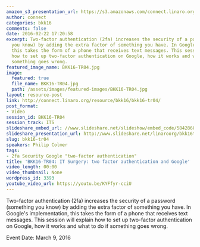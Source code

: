 ```yaml
---
amazon_s3_presentation_url: https://s3.amazonaws.com/connect.linaro.org/bkk16/Presentations/Wednesday/BKK16-TR04.pdf
author: connect
categories: bkk16
comments: false
date: 2016-02-22 17:20:58
excerpt: Two-factor authentication (2fa) increases the security of a password (something
  you know) by adding the extra factor of something you have. In Google's implementation,
  this takes the form of a phone that receives text messages. This session will explain
  how to set up two-factor authentication on Google, how it works and what to do if
  something goes wrong.
featured_image_name: BKK16-TR04.jpg
image:
  featured: true
  file_name: BKK16-TR04.jpg
  path: /assets/images/featured-images/BKK16-TR04.jpg
layout: resource-post
link: http://connect.linaro.org/resource/bkk16/bkk16-tr04/
post_format:
- Video
session_id: BKK16-TR04
session_track: ITS
slideshare_embed_url: //www.slideshare.net/slideshow/embed_code/58428684
slideshare_presentation_url: http://www.slideshare.net/linaroorg/bkk16tr04-it-surgery-two-factor-authentication-and-google
slug: bkk16-tr04
speakers: Philip Colmer
tags:
- 2fa Security Google "two-factor authentication"
title: 'BKK16-TR04: IT Surgery: two factor authentication and Google'
video_length: 00:00
video_thumbnail: None
wordpress_id: 3393
youtube_video_url: https://youtu.be/KYFfyr-cciU
---
```


Two-factor authentication (2fa) increases the security of a password (something you know) by adding the extra factor of something you have. In Google's implementation, this takes the form of a phone that receives text messages. This session will explain how to set up two-factor authentication on Google, how it works and what to do if something goes wrong.

Event Date: March 9, 2016
